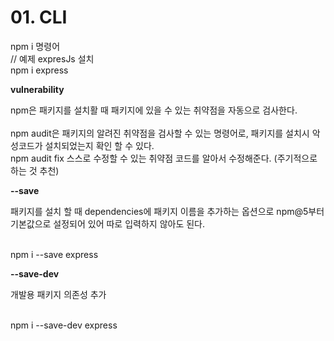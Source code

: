 # 01. CLI

<show-structure for="procedure" />

<procedure title="NPM Install">
    <step>
        <code-block lang="bash">
        npm i 명령어
        <br>
        // 예제 expresJs 설치  
        <br>
        npm i express
        </code-block>
    </step>
    <step>
        <p><b>vulnerability</b></p>
        <p>
            npm은 패키지를 설치활 때 패키지에 있을 수 있는 취약점을 자동으로 검사한다. <br><br>
            npm audit은 패키지의 알려진 취약점을 검사할 수 있는 명령어로, 패키지를 설치시 악성코드가 설치되었는지 확인 할 수 있다.<br>
            npm audit fix 스스로 수정할 수 있는 취약점 코드를 알아서 수정해준다. (주기적으로 하는 것 추천)<br>
        </p>
    </step>
    <step>
        <p><b>--save</b></p>
        <p>패키지를 설치 할 때 dependencies에 패키지 이름을 추가하는 옵션으로
            npm@5부터 기본값으로 설정되어 있어 따로 입력하지 않아도 된다.
        </p>
        <br>
        <code-block lang="bash">npm i --save express</code-block>
    </step>
    <step>
        <p><b>--save-dev</b></p>
        <p>개발용 패키지 의존성 추가</p>
        <br>
        <code-block lang="bash">npm i --save-dev express</code-block>
    </step>
</procedure>